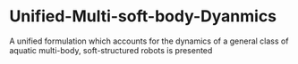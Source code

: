 # Unified-Multi-soft-body-Dyanmics
A unified formulation which accounts for the dynamics of a general class of aquatic multi-body, soft-structured robots is presented
